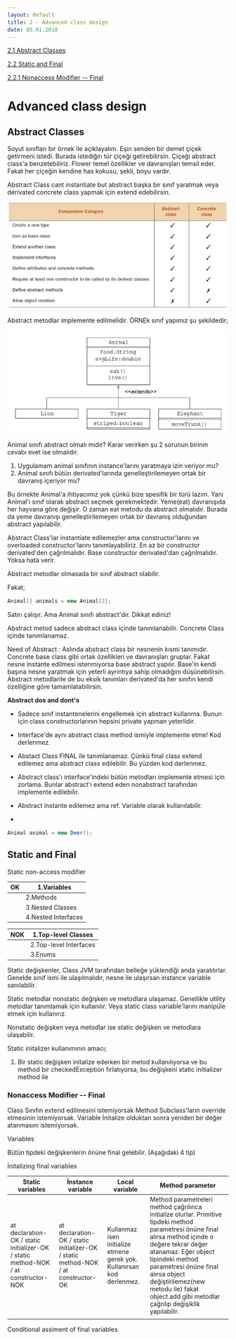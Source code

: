 ```yaml
---
layout: default
title: 2 - Advanced class design
date: 05.01.2018
---
```


[2.1 Abstract Classes](#abstract-classes)

[2.2 Static and Final](#static-and-final)

[2.2.1 Nonaccess Modifier -- Final](#nonaccess-modifier-final)

# Advanced class design

## Abstract Classes

Soyut sınıfları bir örnek ile açıklayalım. Eşin senden bir demet çiçek getirmeni istedi. Burada istediğin tür çiçeği getirebilirsin. Çiçeği abstract class'a benzetebiliriz. Flower temel özellikler ve davranışları temsil eder. Fakat her çiçeğin kendine has kokusu, şekli, boyu vardır.

Abstract Class cant instantiate but abstract başka bir sınıf yaratmak veya derivated concrete class yapmak için extend edebilirsin.

![](media/image1-.png)

Abstract metodlar implemente edilmelidir. ÖRNEk sınıf yapımız şu şekildedir;

![](media/image2-.png)



Animal sınıfı abstract olmalı mıdır? Karar verirken şu 2 sorunun birinin cevabı evet ise olmalıdır.

1. Uygulamam animal sınıfının instance'larını yaratmaya izin veriyor mu?
2. Animal sınıfı bütün derivated'larında genelleştirilemeyen ortak bir davranış içeriyor mu?

Bu örnekte Animal'a ihtiyacımız yok çünkü bize spesifik bir türü lazım. Yani Animal'ı sınıf olarak abstract seçmek gerekmektedir. Yeme(eat) davranışıda her hayvana göre değişir. O zaman eat metodu da abstract olmalıdır. Burada da yeme davranışı genelleştirilemeyen ortak bir davranış olduğundan abstract yapılabilir.

Abstract Class'lar instantiate edilemezler ama constructor'larını ve overloaded constructor'larını tanımlayabiliriz. En az bir constructor derivated'den çağrılmalıdır. Base constructor derivated'dan çağrılmalıdır. Yoksa hata verir.

Abstract metodlar olmasada bir sınıf abstract olabilir.

Fakat;

```java
Animal[] animals = new Animal[2];
```

Satırı çalışır. Ama Animal sınıfı abstract'dır. Dikkat ediniz!

Abstract metod sadece abstract class içinde tanımlanabilir. Concrete Class içinde tanımlanamaz.

Need of Abstract : Aslında abstract class bir nesnenin kısmi tanımıdır. Concrete base class gibi ortak özellikleri ve davranışları gruplar. Fakat nesne instante edilmesi istenmiyorsa base abstract yapılır. Base'in kendi başına nesne yaratmak için yeterli ayrıntıya sahip olmadığını düşünebilirsin. Abstract metodlarile de bu eksik tanımları derivated'da her sınıfın kendi özelliğine göre tamamlatabilirsin.

**Abstract dos and dont's**

- Sadece sınıf instantenelerini engellemek için abstract kullanma. Bunun için class constructorlarının hepsini private yapman yeterlidir.

- Interface'de aynı abstract class method ismiyle implemente etme! Kod derlenmez.

- Abstact Class FINAL ile tanımlanamaz. Çünkü final class extend edilemez ama abstract class edilebilir. Bu yüzden kod derlenmez.

- Abstract class'ı interface'indeki bütün metodları implemente etmesi için zorlama. Bunlar abstract'ı extend eden nonabstract tarafından implemente edilebilir.

- Abstract instante edilemez ama ref. Variable olarak kullanılabilir.
- 

```java
Animal animal = new Deer();
```



## Static and Final

Static non-access modifier

| OK   | 1.Variables         |
| ---- | ------------------- |
|      | 2.Methods           |
|      | 3.Nested Classes    |
|      | 4.Nested Interfaces |

| NOK  | 1.Top-level Classes    |
| ---- | ---------------------- |
|      | 2.Top-level Interfaces |
|      | 3.Enums                |



Static değişkenler, Class JVM tarafından belleğe yüklendiği anda yaratılırlar. Genelde sınıf ismi ile ulaşılmalıdır, nesne ile ulaşırsan instance variable sanılabilir.

Static metodlar nonstatic değişken ve metodlara ulaşamaz. Genellikle utility metodlar tanımlamak için kullanılır. Veya static class variable'larını manipüle etmek için kullanırız.

Nonstatic değişken veya metodlar ise static değişken ve metodlara ulaşabilir.

Static initalizer kullanımının amacı;

1. Bir static değişken initalize ederken bir metod kullanılıyorsa ve bu method bir checkedException fırlatıyorsa, bu değişkeni static initializer method ile

### Nonaccess Modifier -- Final

  Class      	Sınıfın extend edilmesini istemiyorsak
  Method     	Subclass'ların override etmesinin istemiyorsak.
  Variable   	İnitalize olduktan sonra yeniden bir değer atanmasını istemiyorsak.

Variables

Bütün tipdeki değişkenlerin önüne final gelebilir. (Aşağıdaki 4 tip)

İnitalizing final variables

| **Static variables**                                         | **İnstance variable**                                        | **Local variable**                                           | **Method parameter**                                         |
| ------------------------------------------------------------ | ------------------------------------------------------------ | ------------------------------------------------------------ | ------------------------------------------------------------ |
| at declaration-OK / static initializer-OK / static method-NOK / at constructor-NOK | at declaration-OK / static initializer-OK / static method-NOK / at constructor-OK | Kullanmaz isen initialize etmene gerek yok. Kullanırsan kod derlenmez. | Method parametreleri method çağrılınca initialize olurlar. Primitive tipdeki method parametresi önüne final alırsa method içinde o değere tekrar değer atanamaz. Eğer object tipindeki method parametresi önüne final alırsa object değiştirilemez(new metodu ile) fakat object.add gibi metodlar çağrılıp değişiklik yapılabilir. |
|                                                              |                                                              |                                                              |                                                              |



Conditional assiment of final variables